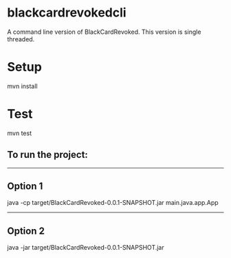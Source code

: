 # blackcardrevokedcli
A command line version of BlackCardRevoked. This version is single threaded.

# Setup
mvn install

# Test
mvn test

## To run the project:
---------
Option 1
---------
java -cp target/BlackCardRevoked-0.0.1-SNAPSHOT.jar main.java.app.App

---------
Option 2
---------
java -jar target/BlackCardRevoked-0.0.1-SNAPSHOT.jar
